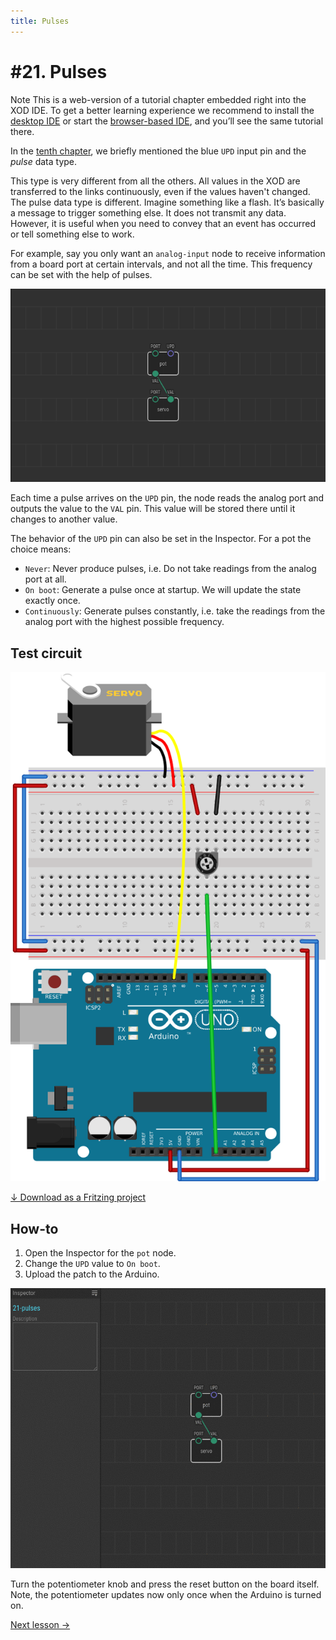 ```yaml
---
title: Pulses
---
```


# #21. Pulses

<div class="ui segment note">
<span class="ui ribbon label">Note</span>
This is a web-version of a tutorial chapter embedded right into the XOD IDE.
To get a better learning experience we recommend to install the
<a href="/downloads/">desktop IDE</a> or start the
<a href="/ide/">browser-based IDE</a>, and you’ll see the same tutorial there.
</div>

In the [tenth chapter](../10-math/), we briefly mentioned the blue `UPD` input
pin and the *pulse* data type.

This type is very different from all the others. All values in the XOD are
transferred to the links continuously, even if the values haven't changed.  The
pulse data type is different. Imagine something like a flash. It’s basically a
message to trigger something else. It does not transmit any data. However, it
is useful when you need to convey that an event has occurred or tell something
else to work.

For example, say you only want an `analog-input` node to receive information
from a board port at certain intervals, and not all the time. This frequency
can be set with the help of pulses.

![Patch](./patch.png)

Each time a pulse arrives on the `UPD` pin, the node reads the analog port and
outputs the value to the `VAL` pin. This value will be stored there until it
changes to another value.

The behavior of the `UPD` pin can also be set in the Inspector. For a pot the
choice means:

* `Never`: Never produce pulses, i.e. Do not take readings from the analog port
  at all.
* `On boot`: Generate a pulse once at startup. We will update the state exactly
  once.
* `Continuously`: Generate pulses constantly, i.e. take the readings from the
  analog port with the highest possible frequency.

## Test circuit

![Circuit](./circuit.fz.png)

[↓ Download as a Fritzing project](./circuit.fzz)

## How-to

1. Open the Inspector for the `pot` node.
2. Change the `UPD` value to `On boot`.
3. Upload the patch to the Arduino.

![Screencast](./screencast.gif)

Turn the potentiometer knob and press the reset button on the board itself.
Note, the potentiometer updates now only once when the Arduino is turned on.

[Next lesson →](../22-clock/)
